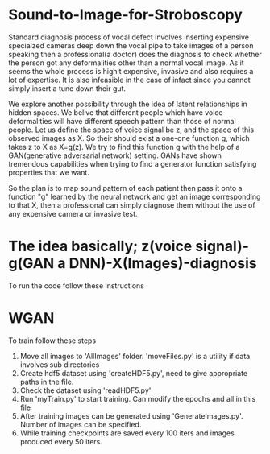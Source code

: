 # Sound-to-Image-for-Stroboscopy
Standard diagnosis process of vocal defect involves inserting expensive specialzed cameras deep down the vocal pipe to take images of a person speaking then a professional(a doctor) does the diagnosis to check whether the person got any deformalities other than a normal vocal image. As it seems the whole process is highlt expensive, invasive and also requires a lot of expertise. It is also infeasible in the case of infact since you cannot simply insert a tune down their gut.

We explore another possibility through the idea of latent relationships in hidden spaces. We belive that different people which have voice deformalities will have different speech pattern than those of normal people. Let us define the space of voice signal be z, and the space of this observed images as X. So their should exist a one-one function g, which takes z to X as X=g(z). We try to find this function g with the help of a GAN(generative adversarial network) setting. GANs have shown tremendous capabilities when trying to find a generator function satisfying properties that we want.

So the plan is to map sound pattern of each patient then pass it onto a function "g" learned by the neural network and get an image corresponding to that X, then a professional can simply diagnose them without the use of any expensive camera or invasive test.

# The idea basically; z(voice signal)-g(GAN a DNN)-X(Images)-diagnosis

To run the code follow these instructions

# WGAN
To train follow these steps
1. Move all images to 'AllImages' folder. 'moveFiles.py' is a utility if data involves sub directories
2. Create hdf5 dataset using 'createHDF5.py', need to give appropriate paths in the file.
3. Check the dataset using 'readHDF5.py'
4. Run 'myTrain.py' to start training. Can modify the epochs and all in this file
5. After training images can be generated using 'GenerateImages.py'. Number of images can be specified.
6. While training checkpoints are saved every 100 iters and images produced every 50 iters.


